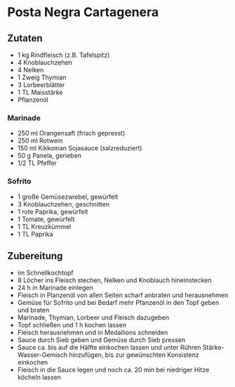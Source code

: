 # Posta Negra Cartagenera

## Zutaten
- 1 kg Rindfleisch (z.B. Tafelspitz)
- 4 Knoblauchzehen
- 4 Nelken
- 1 Zweig Thymian
- 3 Lorbeerblätter
- 1 TL Maisstärke
- Pflanzenöl

### Marinade
- 250 ml Orangensaft (frisch gepresst)
- 250 ml Rotwein
- 150 ml Kikkoman Sojasauce (salzreduziert)
- 50 g Panela, gerieben
- 1/2 TL Pfeffer

### Sofrito
- 1 große Gemüsezwiebel, gewürfelt
- 3 Knoblauchzehen, geschnitten
- 1 rote Paprika, gewürfelt
- 1 Tomate, gewürfelt
- 1 TL Kreuzkümmel
- 1 TL Paprika

## Zubereitung
- im Schnellkochtopf
- 8 Löcher ins Fleisch stechen, Nelken und Knoblauch hineinstecken
- 24 h in Marinade einlegen
- Fleisch in Planzenöl von allen Seiten scharf anbraten und herausnehmen
- Gemüse für Sofrito und bei Bedarf mehr Pfanzenöl in den Topf geben und braten
- Marinade, Thymian, Lorbeer und Fleisch dazugeben
- Topf schließen und 1 h kochen lassen
- Fleisch herausnehmen und in Medallions schneiden
- Sauce durch Sieb geben und Gemüse durch Sieb pressen
- Sauce ca. bis auf die Hälfte einkochen lassen und unter Rühren Stärke-Wasser-Gemisch hinzufügen, bis zur gewünschten Konsistenz einkochen
- Fleisch in die Sauce legen und noch ca. 20 min bei niedriger Hitze köcheln lassen
